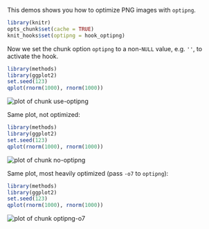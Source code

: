This demos shows you how to optimize PNG images with `optipng`.


```r
library(knitr)
opts_chunk$set(cache = TRUE)
knit_hooks$set(optipng = hook_optipng)
```

Now we set the chunk option `optipng` to a non-`NULL` value, e.g. `''`, to activate the hook.


```r
library(methods)
library(ggplot2)
set.seed(123)
qplot(rnorm(1000), rnorm(1000))
```

![plot of chunk use-optipng](http://db.yihui.name/knitr-examples/figure/035-optipng-use-optipng-1.png)

Same plot, not optimized:


```r
library(methods)
library(ggplot2)
set.seed(123)
qplot(rnorm(1000), rnorm(1000))
```

![plot of chunk no-optipng](http://db.yihui.name/knitr-examples/figure/035-optipng-no-optipng-1.png)

Same plot, most heavily optimized (pass `-o7` to `optipng`):


```r
library(methods)
library(ggplot2)
set.seed(123)
qplot(rnorm(1000), rnorm(1000))
```

![plot of chunk optipng-o7](http://db.yihui.name/knitr-examples/figure/035-optipng-optipng-o7-1.png)
